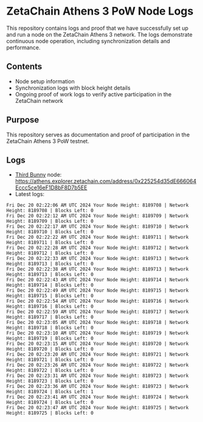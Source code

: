 # ZetaChain Athens 3 PoW Node Logs
This repository contains logs and proof that we have successfully set up and run a node on the ZetaChain Athens 3 network. The logs demonstrate continuous node operation, including synchronization details and performance.

## Contents
- Node setup information
- Synchronization logs with block height details
- Ongoing proof of work logs to verify active participation in the ZetaChain network

## Purpose
This repository serves as documentation and proof of participation in the ZetaChain Athens 3 PoW testnet.

## Logs

- [Third Bunny](https://thirdbunny.xyz/) node: https://athens.explorer.zetachain.com/address/0x225254d35dE666064Eccc5ce16eF1D8bF8D7b5EE
- Latest logs:
```
Fri Dec 20 02:22:06 AM UTC 2024 Your Node Height: 8189708 | Network Height: 8189708 | Blocks Left: 0
Fri Dec 20 02:22:12 AM UTC 2024 Your Node Height: 8189709 | Network Height: 8189709 | Blocks Left: 0
Fri Dec 20 02:22:17 AM UTC 2024 Your Node Height: 8189710 | Network Height: 8189710 | Blocks Left: 0
Fri Dec 20 02:22:22 AM UTC 2024 Your Node Height: 8189711 | Network Height: 8189711 | Blocks Left: 0
Fri Dec 20 02:22:28 AM UTC 2024 Your Node Height: 8189712 | Network Height: 8189712 | Blocks Left: 0
Fri Dec 20 02:22:33 AM UTC 2024 Your Node Height: 8189713 | Network Height: 8189713 | Blocks Left: 0
Fri Dec 20 02:22:38 AM UTC 2024 Your Node Height: 8189713 | Network Height: 8189713 | Blocks Left: 0
Fri Dec 20 02:22:43 AM UTC 2024 Your Node Height: 8189714 | Network Height: 8189714 | Blocks Left: 0
Fri Dec 20 02:22:49 AM UTC 2024 Your Node Height: 8189715 | Network Height: 8189715 | Blocks Left: 0
Fri Dec 20 02:22:54 AM UTC 2024 Your Node Height: 8189716 | Network Height: 8189716 | Blocks Left: 0
Fri Dec 20 02:22:59 AM UTC 2024 Your Node Height: 8189717 | Network Height: 8189717 | Blocks Left: 0
Fri Dec 20 02:23:05 AM UTC 2024 Your Node Height: 8189718 | Network Height: 8189718 | Blocks Left: 0
Fri Dec 20 02:23:10 AM UTC 2024 Your Node Height: 8189719 | Network Height: 8189719 | Blocks Left: 0
Fri Dec 20 02:23:15 AM UTC 2024 Your Node Height: 8189720 | Network Height: 8189720 | Blocks Left: 0
Fri Dec 20 02:23:20 AM UTC 2024 Your Node Height: 8189721 | Network Height: 8189721 | Blocks Left: 0
Fri Dec 20 02:23:26 AM UTC 2024 Your Node Height: 8189722 | Network Height: 8189722 | Blocks Left: 0
Fri Dec 20 02:23:31 AM UTC 2024 Your Node Height: 8189723 | Network Height: 8189723 | Blocks Left: 0
Fri Dec 20 02:23:36 AM UTC 2024 Your Node Height: 8189723 | Network Height: 8189724 | Blocks Left: 1
Fri Dec 20 02:23:41 AM UTC 2024 Your Node Height: 8189724 | Network Height: 8189724 | Blocks Left: 0
Fri Dec 20 02:23:47 AM UTC 2024 Your Node Height: 8189725 | Network Height: 8189725 | Blocks Left: 0
```
